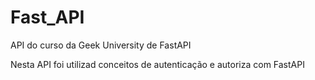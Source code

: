# Fast_API
API do curso da Geek University de FastAPI

Nesta API  foi utilizad conceitos de autenticação e  autoriza  com FastAPI  
